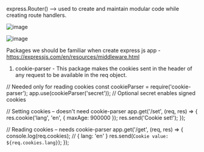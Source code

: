 
express.Router() --> used to create and maintain modular code while creating route handlers.

![image](https://github.com/user-attachments/assets/d96b5b79-da94-481c-8c5d-0f9ad186aef7)

![image](https://github.com/user-attachments/assets/5083b10b-e5d5-40b8-b6a4-7c2d9b22a751)





Packages we should be familiar when create express js app  - https://expressjs.com/en/resources/middleware.html

1) cookie-parser - This package makes the cookies sent in the header of any request to be available in the req object.

// Needed only for reading cookies
const cookieParser = require('cookie-parser');
app.use(cookieParser('secret')); // Optional secret enables signed cookies

// Setting cookies – doesn't need cookie-parser
app.get('/set', (req, res) => {
  res.cookie('lang', 'en', { maxAge: 900000 });
  res.send('Cookie set!');
});

// Reading cookies – needs cookie-parser
app.get('/get', (req, res) => {
  console.log(req.cookies); // { lang: 'en' }
  res.send(`Cookie value: ${req.cookies.lang}`);
});

